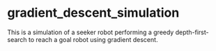 # gradient_descent_simulation
This is a simulation of a seeker robot performing a greedy depth-first-search to reach a goal robot using gradient descent.
